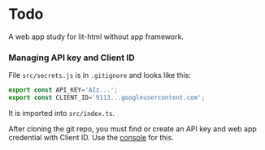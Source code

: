 # Todo

A web app study for lit-html without app framework.

### Managing API key and Client ID

File `src/secrets.js` is in `.gitignore` and looks like this:
```ts
export const API_KEY='AIz...';
export const CLIENT_ID='9113...googleusercontent.com';
```
It is imported into `src/index.ts`.

After cloning the git repo, you must find or create an API key and web
app credential with Client ID. Use the
[console](https://console.cloud.google.com/apis/credentials) for this.
